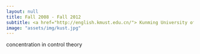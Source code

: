 ```yaml
---
layout: null
title: Fall 2008 - Fall 2012
subtitle: <a href="http://english.kmust.edu.cn/"> Kunming University of Science and Technology, major in instrument and measurement science </a>
image: "assets/img/kust.jpg"
---
```

concentration in control theory
